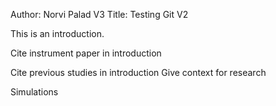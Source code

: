 Author: Norvi Palad V3
Title: Testing Git V2

This is an introduction.

Cite instrument paper in introduction

Cite previous studies in introduction
Give context for research

Simulations